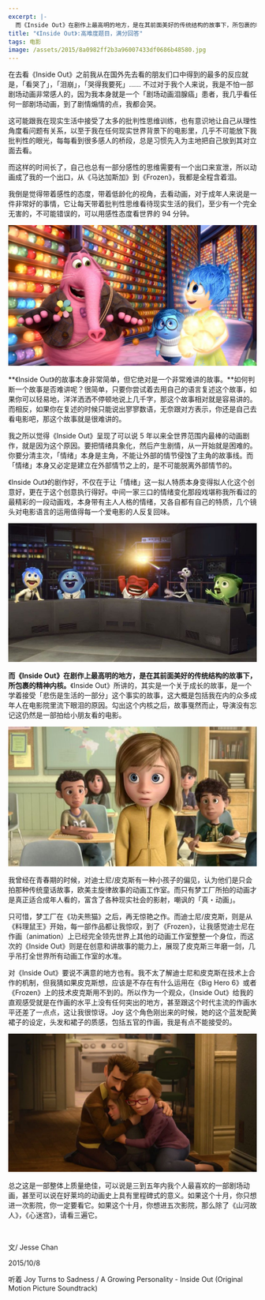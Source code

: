 ```yaml
---
excerpt: |-
  而《Inside Out》在剧作上最高明的地方，是在其前面美好的传统结构的故事下，所包裹的精神内核。<br> 《Inside Out》所讲的，其实是一个关于成长的故事，是一个学着接受「悲伤是生活的一部分」这个事实的故事，这大概是包括我在内的众多成年人在电影院里流下眼泪的原因。
title: "《Inside Out》:高难度题目，满分回答"
tags: 电影
image: /assets/2015/8a0982ff2b3a96007433df0686b48580.jpg
---
```


在去看《Inside Out》之前我从在国外先去看的朋友们口中得到的最多的反应就是，「看哭了」，「泪崩」，「哭得我要死」…… 不过对于我个人来说，我是不怕一部剧场动画非常感人的，因为我本身就是一个「剧场动画泪腺癌」患者，我几乎看任何一部剧场动画，到了剧情煽情的点，我都会哭。

这可能跟我在现实生活中接受了太多的批判性思维训练，也有意识地让自己从理性角度看问题有关系，以至于我在任何现实世界背景下的电影里，几乎不可能放下我批判性的眼光，每每看到很多感人的桥段，总是习惯先入为主地把自己放到其对立面去看。

而这样的时间长了，自己也总有一部分感性的思维需要有一个出口来宣泄，所以动画成了我的一个出口，从《马达加斯加》到《Frozen》，我都是全程含着泪。

我倒是觉得带着感性的态度，带着低龄化的视角，去看动画，对于成年人来说是一件非常好的事情，它让每天带着批判性思维看待现实生活的我们，至少有一个完全无害的，不可能错误的，可以用感性态度看世界的 94 分钟。

![](/assets/2015/58b2369e981c74e5dbd8e375196bf683.jpg)

**《Inside Out》的故事本身非常简单，但它绝对是一个非常难讲的故事。**如何判断一个故事是否难讲呢？很简单，只要你尝试着去用自己的语言复述这个故事，如果你可以轻易地，洋洋洒洒不停顿地说上几千字，那这个故事相对就是容易讲的。而相反，如果你在复述的时候只能说出寥寥数语，无奈跟对方表示，你还是自己去看电影吧，那这个故事就是很难讲的。

我之所以觉得《Inside Out》呈现了可以说 5 年以来全世界范围内最棒的动画剧作，就是因为这个原因。要把情绪具象化，然后产生剧情，从一开始就是困难的。你要分清主次，「情绪」本身是主角，不能让外部的情节侵蚀了主角的故事线。而「情绪」本身又必定是建立在外部情节之上的，是不可能脱离外部情节的。

《Inside Out》的剧作好，不仅在于让「情绪」这一拟人特质本身变得拟人化这个创意好，更在于这个创意执行得好。中间一家三口的情绪变化那段戏堪称我所看过的最精彩的一段动画戏，本身带有主人人格的情绪，又各自都有自己的特质，几个镜头对电影语言的运用值得每一个爱电影的人反复回味。

![](/assets/2015/eb0742891627c9a53fbcc1cfa38748ba.jpg)

**而《Inside Out》在剧作上最高明的地方，是在其前面美好的传统结构的故事下，所包裹的精神内核。**《Inside Out》所讲的，其实是一个关于成长的故事，是一个学着接受「悲伤是生活的一部分」这个事实的故事，这大概是包括我在内的众多成年人在电影院里流下眼泪的原因。勾出这个内核之后，故事戛然而止，导演没有忘记这仍然是一部拍给小朋友看的电影。

![](/assets/2015/13eff3c35b45d9a7701277d967b4641f.jpg)

我曾经在青春期的时候，对迪士尼/皮克斯有一种小孩子的偏见，认为他们是只会拍那种传统童话故事，欧美主旋律故事的动画工作室。而只有梦工厂所拍的动画才是真正适合成年人看的，富含了各种现实社会的影射，嘲讽的「真・动画」。

只可惜，梦工厂在《功夫熊猫》之后，再无惊艳之作。而迪士尼/皮克斯，则是从《料理鼠王》开始，每一部作品都让我惊叹，到了《Frozen》，让我感觉迪士尼在作画（animation）上已经完全领先世界上其他的动画工作室整整一个身位，而这次的《Inside Out》则是在创意和讲故事的能力上，展现了皮克斯三年磨一剑，几乎吊打全世界所有动画工作室的水准。

对《Inside Out》要说不满意的地方也有。我不太了解迪士尼和皮克斯在技术上合作的机制，但我猜如果皮克斯想，应该是不存在有什么运用在《Big Hero 6》或者《Frozen》上的技术皮克斯用不到的。所以作为一个观众，《Inside Out》给我的直观感受就是在作画的水平上没有任何突出的地方，甚至跟这个时代主流的作画水平还差了一点点，这让我很惊讶。Joy 这个角色刚出来的时候，她的这个蓝发配黄裙子的设定，头发和裙子的质感，包括五官的作画，我是有点不能接受的。

![](/assets/2015/3e0031094d2f85f0700217333fc342a5.jpg)

总之这是一部整体上质量绝佳，可以说是三到五年内我个人最喜欢的一部剧场动画，甚至可以说在好莱坞的动画史上具有里程碑式的意义。如果这个十月，你只想进一次影院，你一定要看它。如果这个十月，你想进五次影院，那么除了《山河故人》，《心迷宫》，请看三遍它。

<br>

文/ Jesse Chan

2015/10/8

听着 Joy Turns to Sadness / A Growing Personality - Inside Out (Original Motion Picture Soundtrack)
